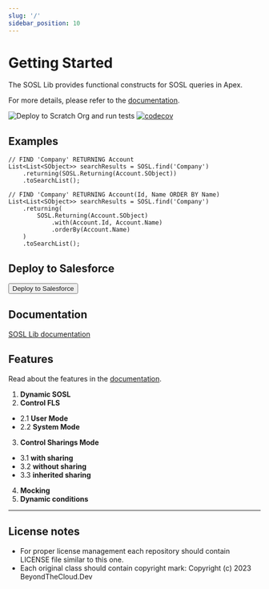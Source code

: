 ```yaml
---
slug: '/'
sidebar_position: 10
---
```


# Getting Started

The SOSL Lib provides functional constructs for SOSL queries in Apex.

For more details, please refer to the [documentation](https://sosl.beyondthecloud.dev/).

![Deploy to Scratch Org and run tests](https://github.com/beyond-the-cloud-dev/sosl-lib/actions/workflows/ci.yml/badge.svg)
[![codecov](https://codecov.io/gh/beyond-the-cloud-dev/sosl-lib/branch/main/graph/badge.svg)](https://codecov.io/gh/beyond-the-cloud-dev/sosl-lib)

## Examples

```apex
// FIND 'Company' RETURNING Account
List<List<SObject>> searchResults = SOSL.find('Company')
    .returning(SOSL.Returning(Account.SObject))
    .toSearchList();
```

```apex
// FIND 'Company' RETURNING Account(Id, Name ORDER BY Name)
List<List<SObject>> searchResults = SOSL.find('Company')
    .returning(
        SOSL.Returning(Account.SObject)
            .with(Account.Id, Account.Name)
            .orderBy(Account.Name)
    )
    .toSearchList();
```


## Deploy to Salesforce

<button>
    <a hrhref="https://githubsfdeploy.herokuapp.com?owner=beyond-the-cloud-dev&repo=sosl-lib&ref=main">
        Deploy to Salesforce
    </a>
</button>

## Documentation

[SOSL Lib documentation](https://sosl.beyondthecloud.dev/)

## Features

Read about the features in the [documentation](https://sosl.beyondthecloud.dev/docs/basic-features).

1. **Dynamic SOSL**
2. **Control FLS**
- 2.1 **User Mode**
- 2.2 **System Mode**
3. **Control Sharings Mode**
- 3.1 **with sharing**
- 3.2 **without sharing**
- 3.3 **inherited sharing**
4. **Mocking**
5. **Dynamic conditions**

----

## License notes

- For proper license management each repository should contain LICENSE file similar to this one.
- Each original class should contain copyright mark: Copyright (c) 2023 BeyondTheCloud.Dev
